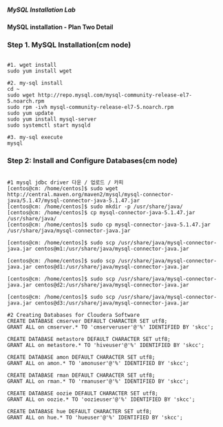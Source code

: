 ##### MySQL Installation Lab
#### MySQL installation - Plan Two Detail

### Step 1. MySQL Installation(cm node)
<pre><code>
#1. wget install
sudo yum install wget

#2. my-sql install
cd ~
sudo wget http://repo.mysql.com/mysql-community-release-el7-5.noarch.rpm
sudo rpm -ivh mysql-community-release-el7-5.noarch.rpm
sudo yum update
sudo yum install mysql-server
sudo systemctl start mysqld

#3. my-sql execute
mysql
</code></pre>

### Step 2: Install and Configure Databases(cm node)
<pre><code>
#1 mysql jdbc driver 다운 / 업로드 / 카피
[centos@cm: /home/centos]$ sudo wget http://central.maven.org/maven2/mysql/mysql-connector-java/5.1.47/mysql-connector-java-5.1.47.jar
[centos@cm: /home/centos]$ sudo mkdir -p /usr/share/java/
[centos@cm: /home/centos]$ cp mysql-connector-java-5.1.47.jar /usr/share/java/
[centos@cm: /home/centos]$ sudo cp mysql-connector-java-5.1.47.jar /usr/share/java/mysql-connector-java.jar

[centos@cm: /home/centos]$ sudo scp /usr/share/java/mysql-connector-java.jar centos@m1:/usr/share/java/mysql-connector-java.jar

[centos@cm: /home/centos]$ sudo scp /usr/share/java/mysql-connector-java.jar centos@d1:/usr/share/java/mysql-connector-java.jar

[centos@cm: /home/centos]$ sudo scp /usr/share/java/mysql-connector-java.jar centos@d2:/usr/share/java/mysql-connector-java.jar

[centos@cm: /home/centos]$ sudo scp /usr/share/java/mysql-connector-java.jar centos@d3:/usr/share/java/mysql-connector-java.jar

#2 Creating Databases for Cloudera Software
CREATE DATABASE cmserver DEFAULT CHARACTER SET utf8;
GRANT ALL on cmserver.* TO 'cmserveruser'@'%' IDENTIFIED BY 'skcc';

CREATE DATABASE metastore DEFAULT CHARACTER SET utf8;
GRANT ALL on metastore.* TO 'hiveuser'@'%' IDENTIFIED BY 'skcc';

CREATE DATABASE amon DEFAULT CHARACTER SET utf8;
GRANT ALL on amon.* TO 'amonuser'@'%' IDENTIFIED BY 'skcc';

CREATE DATABASE rman DEFAULT CHARACTER SET utf8;
GRANT ALL on rman.* TO 'rmanuser'@'%' IDENTIFIED BY 'skcc';

CREATE DATABASE oozie DEFAULT CHARACTER SET utf8;
GRANT ALL on oozie.* TO 'oozieuser'@'%' IDENTIFIED BY 'skcc';

CREATE DATABASE hue DEFAULT CHARACTER SET utf8;
GRANT ALL on hue.* TO 'hueuser'@'%' IDENTIFIED BY 'skcc';
</code></pre>

